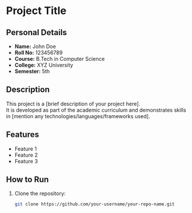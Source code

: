 # Project Title

## Personal Details

- **Name:** John Doe  
- **Roll No:** 123456789  
- **Course:** B.Tech in Computer Science  
- **College:** XYZ University  
- **Semester:** 5th  

## Description

This project is a [brief description of your project here].  
It is developed as part of the academic curriculum and demonstrates skills in [mention any technologies/languages/frameworks used].

## Features

- Feature 1
- Feature 2
- Feature 3

## How to Run

1. Clone the repository:
   ```bash
   git clone https://github.com/your-username/your-repo-name.git
